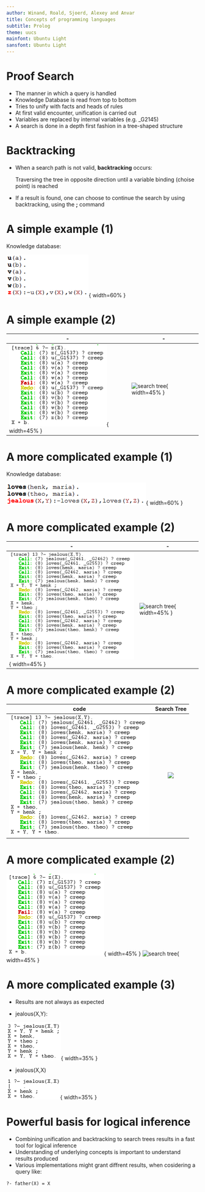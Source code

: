 ```yaml
---
author: Winand, Roald, Sjoerd, Alexey and Anvar
title: Concepts of programming languages
subtitle: Prolog
theme: uucs
mainfont: Ubuntu Light
sansfont: Ubuntu Light
---
```

# Proof Search

* The manner in which a query is handled
* Knowledge Database is read from top to bottom
* Tries to unify with facts and heads of rules
* At first valid encounter, unification is carried out
* Variables are replaced by internal variables (e.g. _G2145)
* A search is done in a depth first fashion in a tree-shaped structure

# Backtracking

* When a search path is not valid, **backtracking** occurs:

  Traversing the tree in opposite direction until a variable binding (choise point) is reached

* If a result is found, one can choose to continue the search by using backtracking, using the **;** command

# A simple example (1)

Knowledge database:

![Knowledge database](img/kdb1.png "kdb1"){ width=60% }

# A simple example (2)

| - | - |
|---|---|
| ![code](img/Ex1.png "code1"){ width=45% } | ![search tree](img/ex1tree.png "tree1"){ width=45% } |

# A more complicated example (1)

Knowledge database:

![Knowledge database](img/kdb2.png "kdb2"){ width=60% }

# A more complicated example (2)

| - | - |
|---|---|
| ![code](img/Ex2.png "code2"){ width=45% } | ![search tree](img/ex2tree.png "tree2"){ width=45% } |

# A more complicated example (2)

code             |  Search Tree
:-------------------------:|:-------------------------:
![](img/Ex2.png)  |  ![](img/ex2tree.png)

# A more complicated example (2)

![code](img/Ex1.png "code1"){ width=45% } ![search tree](img/ex1tree.png "tree1"){ width=45% }


# A more complicated example (3)
* Results are not always as expected

* jealous(X,Y):
 
![jealous(X,Y)](img/jealousXY.png "XY"){ width=35% }

* jealous(X,X)

![jealous(X,X)](img/jealousXX.png "XX"){ width=35% }

# Powerful basis for logical inference

* Combining unification and backtracking to search trees results in a fast tool for logical inference
* Understanding of underlying concepts is important to understand results produced
* Various implementations might grant diffrent results, when cosidering a query like:

```
?- father(X) = X
```

<!-- Local Variables:  -->
<!-- pandoc/write: beamer -->
<!-- pandoc/latex-engine: "xelatex" -->
<!-- pandoc/template: "beamer-template.tex" -->
<!-- End:  -->
